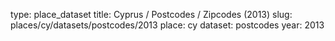 type: place_dataset
title: Cyprus / Postcodes / Zipcodes (2013)
slug: places/cy/datasets/postcodes/2013
place: cy
dataset: postcodes
year: 2013
